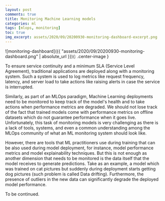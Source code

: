 ```yaml
---
layout: post
comments: true
title: Monitoring Machine Learning models
categories: ml
tags: [mlops, monitoring]
toc: true
img_excerpt: assets/2020/09/20200930-monitoring-dashboard-excerpt.png
---
```


![monitoring-dashboard]({{ "assets/2020/09/20200930-monitoring-dashboard.png" | absolute_url }}){: .center-image }



To ensure service continuity and a minimum SLA (Service Level Agreement), traditional applications are deployed along with a monitoring system. Such a system is used to log metrics like request frequency, latency, and server load to take actions like raising alerts in case the service is interrupted.

Similarly, as part of an MLOps paradigm, Machine Learning deployments need to be monitored to keep track of the model's health and to take actions when performance metrics are degraded. We should not lose track of the fact that trained models come with performance metrics on offline datasets which do not guarantee performance when it goes live.
Unfortunately, this task of monitoring models is very challenging as there is a lack of tools, systems, and even a common understanding among the MLOps community of what an ML monitoring system should look like.

However, there are tools that ML practitioners use during training that can be also used during model deployment, for instance, model performance metrics and model explainability techniques. But this is not enough as another dimension that needs to be monitored is the data itself that the model receives to generate predictions. Take as an example, a model which was trained on cat pictures but suddenly during deployment starts getting dog pictures (such problem is called Data drifting). Furthermore, the presence of outliers in the new data can significantly degrade the deployed model performance.

To be continued.